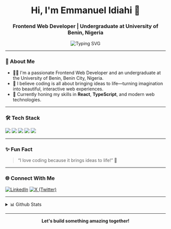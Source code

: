 <!-- Profile README for Reteecent -->

<h1 align="center">Hi, I'm Emmanuel Idiahi 👋</h1>
<h3 align="center">Frontend Web Developer | Undergraduate at University of Benin, Nigeria</h3>
<p align="center">
  <img src="https://readme-typing-svg.demolab.com?font=Fira+Code&pause=1000&center=true&vCenter=true&width=435&lines=Turning+Ideas+Into+Interactive+Web+Experiences!" alt="Typing SVG" />
</p>

---

### 🚀 About Me

- 🧑‍💻 I'm a passionate Frontend Web Developer and an undergraduate at the University of Benin, Benin City, Nigeria.
- 🎨 I believe coding is all about bringing ideas to life—turning imagination into beautiful, interactive web experiences.
- 🌱 Currently honing my skills in **React**, **TypeScript**, and modern web technologies.

---

### 🛠️ Tech Stack

<p align="left">
  <img src="https://img.shields.io/badge/HTML5-E34F26?style=for-the-badge&logo=html5&logoColor=white"/>
  <img src="https://img.shields.io/badge/CSS3-1572B6?style=for-the-badge&logo=css3&logoColor=white"/>
  <img src="https://img.shields.io/badge/JavaScript-F7DF1E?style=for-the-badge&logo=javascript&logoColor=black"/>
  <img src="https://img.shields.io/badge/TypeScript-3178C6?style=for-the-badge&logo=typescript&logoColor=white"/>
  <img src="https://img.shields.io/badge/React-20232A?style=for-the-badge&logo=react&logoColor=61DAFB"/>
</p>

---

### ✨ Fun Fact

> “I love coding because it brings ideas to life!” 🌟

---

### 🌐 Connect With Me

[![LinkedIn](https://img.shields.io/badge/LinkedIn-blue?style=flat-square&logo=linkedin)](https://linkedin.com/emmanuelidiahi)
[![X (Twitter)](https://img.shields.io/badge/X-black?style=flat-square&logo=twitter)](https://x.com/Reteecent)

---

<details>
  <summary>📊 Github Stats</summary>
  <p align="center">
    <img src="https://github-readme-stats.vercel.app/api?username=Reteecent&show_icons=true&theme=radical" alt="Reteecent's GitHub stats"/>
    <img src="https://github-readme-streak-stats.herokuapp.com/?user=Reteecent&theme=radical" alt="GitHub Streak"/>
  </p>
</details>

---

<p align="center">
  <b>Let's build something amazing together!</b>
</p>
